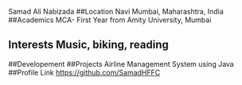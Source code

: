 Samad Ali Nabizada
##Location Navi Mumbai, Maharashtra, India
##Academics MCA- First Year from Amity University, Mumbai
## Interests Music, biking, reading
##Developement
##Projects Airline Management System using Java
##Profile Link
https://github.com/SamadHFFC
